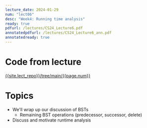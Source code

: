 ```yaml
---
lecture_date: 2024-01-29
num: "lect06"
desc: "Week4: Running time analysis"
ready: true
pdfurl: /lectures/CS24_Lecture6.pdf
annotatedpdfurl: /lectures/CS24_Lecture6_ann.pdf
annotatedready: true
---
```

# Code from lecture
[{{site.lect_repo}}/tree/main/{{page.num}}]({{site.lect_repo}}/tree/main/{{page.num}})

# Topics
* We'll wrap up our discussion of BSTs
  - Remaining BST operations (predecessor, successor, delete)
* Discuss and motivate runtime analysis